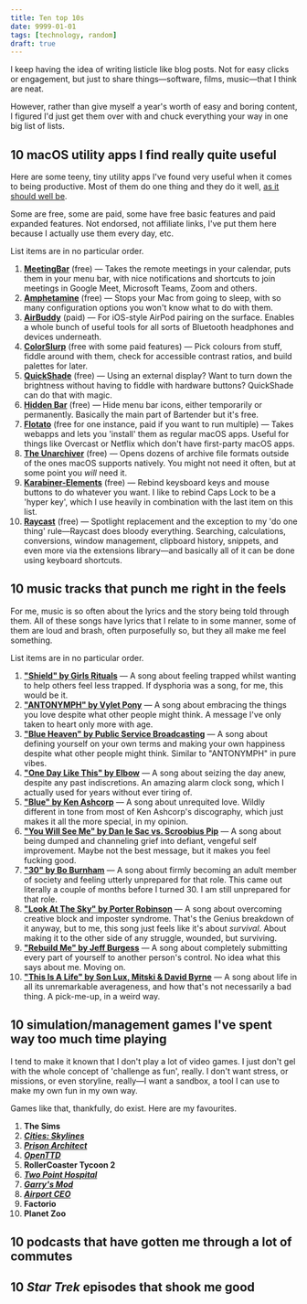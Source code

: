 ```yaml
---
title: Ten top 10s
date: 9999-01-01
tags: [technology, random]
draft: true
---
```


I keep having the idea of writing listicle like blog posts. Not for easy clicks or engagement, but just to share things—software, films, music—that I think are neat.

However, rather than give myself a year's worth of easy and boring content, I figured I'd just get them over with and chuck everything your way in one big list of lists.

## 10 macOS utility apps I find really quite useful

Here are some teeny, tiny utility apps I've found very useful when it comes to being productive. Most of them do one thing and they do it well, [as it should well be](https://en.wikipedia.org/wiki/Unix_philosophy#Do_One_Thing_and_Do_It_Well).

Some are free, some are paid, some have free basic features and paid expanded features. Not endorsed, not affiliate links, I've put them here because I actually use them every day, etc.

List items are in no particular order.

1. **[MeetingBar](https://meetingbar.leits.me/)** (free) — Takes the remote meetings in your calendar, puts them in your menu bar, with nice notifications and shortcuts to join meetings in Google Meet, Microsoft Teams, Zoom and others.
2. **[Amphetamine](https://apps.apple.com/gb/app/amphetamine/id937984704)** (free) — Stops your Mac from going to sleep, with so many configuration options you won't know what to do with them.
3. **[AirBuddy](https://airbuddy.app/)** (paid) — For iOS-style AirPod pairing on the surface. Enables a whole bunch of useful tools for all sorts of Bluetooth headphones and devices underneath.
4. **[ColorSlurp](https://colorslurp.com/)** (free with some paid features) — Pick colours from stuff, fiddle around with them, check for accessible contrast ratios, and build palettes for later.
5. **[QuickShade](https://apps.apple.com/gb/app/quickshade/id931571202)** (free) — Using an external display? Want to turn down the brightness without having to fiddle with hardware buttons? QuickShade can do that with magic.
6. **[Hidden Bar](https://apps.apple.com/gb/app/hidden-bar/id1452453066)** (free) — Hide menu bar icons, either temporarily or permanently. Basically the main part of Bartender but it's free.
7. **[Flotato](https://www.flotato.com/)** (free for one instance, paid if you want to run multiple) — Takes webapps and lets you 'install' them as regular macOS apps. Useful for things like Overcast or Netflix which don't have first-party macOS apps.
8. **[The Unarchiver](https://theunarchiver.com/)** (free) — Opens dozens of archive file formats outside of the ones macOS supports natively. You might not need it often, but at some point you _will_ need it.
9. **[Karabiner-Elements](https://karabiner-elements.pqrs.org/)** (free) — Rebind keysboard keys and mouse buttons to do whatever you want. I like to rebind Caps Lock to be a 'hyper key', which I use heavily in combination with the last item on this list.
10. **[Raycast](https://www.raycast.com/)** (free) — Spotlight replacement and the exception to my 'do one thing' rule—Raycast does bloody everything. Searching, calculations, conversions, window management, clipboard history, snippets, and even more via the extensions library—and basically all of it can be done using keyboard shortcuts.

## 10 music tracks that punch me right in the feels

For me, music is so often about the lyrics and the story being told through them. All of these songs have lyrics that I relate to in some manner, some of them are loud and brash, often purposefully so, but they all make me feel something.

List items are in no particular order.

1. **["Shield" by Girls Rituals](https://blacksquares.bandcamp.com/track/shield)** — A song about feeling trapped whilst wanting to help others feel less trapped. If dysphoria was a song, for me, this would be it.
2. **["ANTONYMPH" by Vylet Pony](https://vyletpony.bandcamp.com/track/antonymph)** — A song about embracing the things you love despite what other people might think. A message I've only taken to heart only more with age.
3. **["Blue Heaven" by Public Service Broadcasting](https://song.link/gb/i/1566583345)** — A song about defining yourself on your own terms and making your own happiness despite what other people might think. Similar to "ANTONYMPH" in pure vibes.
4. **["One Day Like This" by Elbow](https://song.link/gb/i/1440767216)** — A song about seizing the day anew, despite any past indiscretions. An amazing alarm clock song, which I actually used for years without ever tiring of.
5. **["Blue" by Ken Ashcorp](https://kenashcorp.bandcamp.com/track/blue)** — A song about unrequited love. Wildly different in tone from most of Ken Ashcorp's discography, which just makes it all the more special, in my opinion.
6. **["You Will See Me" by Dan le Sac vs. Scroobius Pip](https://www.youtube.com/watch?v=ZOP2NUbG2iY)** — A song about being dumped and channeling grief into defiant, vengeful self improvement. Maybe not the best message, but it makes you feel fucking good.
7. **["30" by Bo Burnham](https://song.link/gb/i/1571419360)** — A song about firmly becoming an adult member of society and feeling utterly unprepared for that role. This came out literally a couple of months before I turned 30. I am still unprepared for that role.
8. **["Look At The Sky" by Porter Robinson](https://song.link/gb/i/1550626760)** — A song about overcoming creative block and imposter syndrome. That's the Genius breakdown of it anyway, but to me, this song just feels like it's about _survival_. About making it to the other side of any struggle, wounded, but surviving.
9. **["Rebuild Me" by Jeff Burgess](https://www.youtube.com/watch?v=Y0Ygda4YqTM)** — A song about completely submitting every part of yourself to another person's control. No idea what this says about me. Moving on.
10. **["This Is A Life" by Son Lux, Mitski & David Byrne](https://sonlux.bandcamp.com/track/this-is-a-life-extended)** — A song about life in all its unremarkable averageness, and how that's not necessarily a bad thing. A pick-me-up, in a weird way.

## 10 simulation/management games I've spent way too much time playing

I tend to make it known that I don't play a lot of video games. I just don't gel with the whole concept of 'challenge as fun', really. I don't want stress, or missions, or even storyline, really—I want a sandbox, a tool I can use to make my own fun in my own way.

Games like that, thankfully, do exist. Here are my favourites.

1. **The Sims**
2. **_[Cities: Skylines]()_**
3. **_[Prison Architect]()_**
4. **_[OpenTTD]()_**
5. **RollerCoaster Tycoon 2**
6. **_[Two Point Hospital]()_**
7. **_[Garry's Mod]()_**
8. **_[Airport CEO]()_**
9. **Factorio**
10. **Planet Zoo**

## 10 podcasts that have gotten me through a lot of commutes

## 10 _Star Trek_ episodes that shook me good
